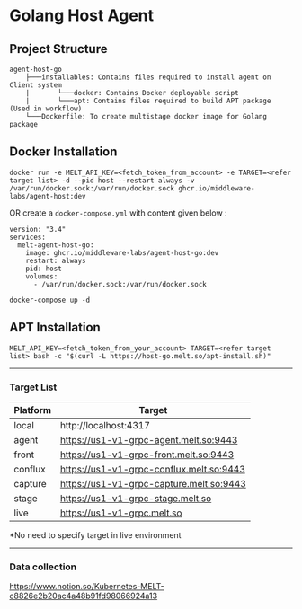 # Golang Host Agent

## Project Structure
```text
agent-host-go
    ├───installables: Contains files required to install agent on Client system
    |       └───docker: Contains Docker deployable script
    |       └───apt: Contains files required to build APT package (Used in workflow)
    └───Dockerfile: To create multistage docker image for Golang package
```

## Docker Installation
```
docker run -e MELT_API_KEY=<fetch_token_from_account> -e TARGET=<refer target list> -d --pid host --restart always -v /var/run/docker.sock:/var/run/docker.sock ghcr.io/middleware-labs/agent-host:dev
```
OR create a `docker-compose.yml` with content given below :
```
version: "3.4"
services:  
  melt-agent-host-go:
    image: ghcr.io/middleware-labs/agent-host-go:dev
    restart: always
    pid: host
    volumes:
      - /var/run/docker.sock:/var/run/docker.sock
```
```
docker-compose up -d
```

## APT Installation

```
MELT_API_KEY=<fetch_token_from_your_account> TARGET=<refer target list> bash -c "$(curl -L https://host-go.melt.so/apt-install.sh)"
```
____________________________________________

### Target List

| Platform      | Target        |    
| ------------- | ------------- | 
| local         |  http://localhost:4317      |
| agent         |  https://us1-v1-grpc-agent.melt.so:9443   |
| front         |  https://us1-v1-grpc-front.melt.so:9443   |
| conflux       |  https://us1-v1-grpc-conflux.melt.so:9443 |
| capture       |  https://us1-v1-grpc-capture.melt.so:9443 |
| stage         |  https://us1-v1-grpc-stage.melt.so        |
| live          |  https://us1-v1-grpc.melt.so              |

*No need to specify target in live environment

----------------------------------------------

### Data collection
https://www.notion.so/Kubernetes-MELT-c8826e2b20ac4a48b91fd98066924a13
